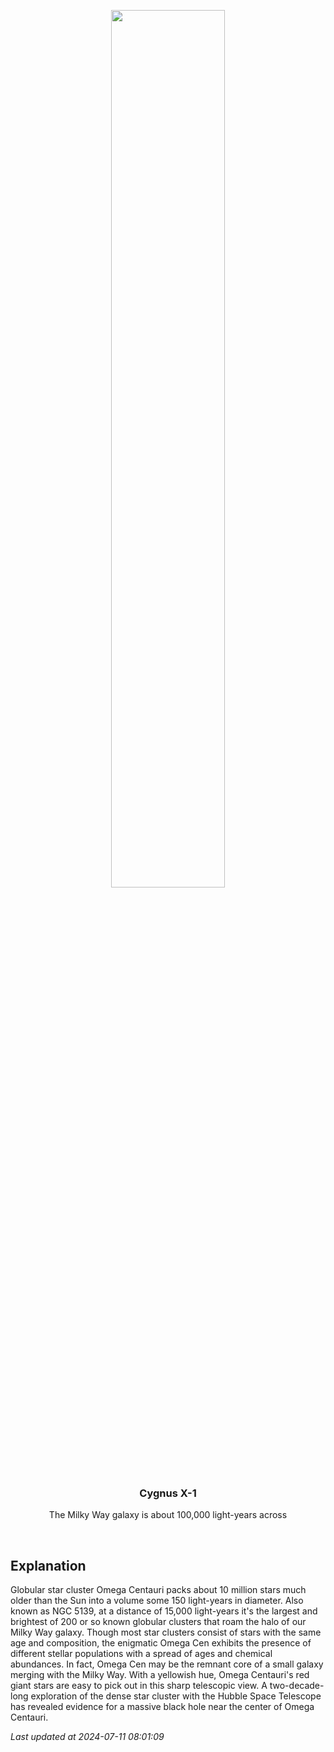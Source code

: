 <p align='center'>
    <img src='https://apod.nasa.gov/apod/image/2407/NGC5139_Stein_a1024.jpg' width='60%' />
    <h3 align="center">Cygnus X-1</h3>
    <p align="center">The Milky Way galaxy is about 100,000 light-years across</p>
</p>
<br/>

Explanation
--
Globular star cluster Omega Centauri packs about 10 million stars much older than the Sun into a volume some 150 light-years in diameter. Also known as NGC 5139, at a distance of 15,000 light-years it's the largest and brightest of 200 or so known globular clusters that roam the halo of our Milky Way galaxy. Though most star clusters consist of stars with the same age and composition, the enigmatic Omega Cen exhibits the presence of different stellar populations with a spread of ages and chemical abundances. In fact, Omega Cen may be the remnant core of a small galaxy merging with the Milky Way. With a yellowish hue, Omega Centauri's red giant stars are easy to pick out in this sharp telescopic view. A two-decade-long exploration of the dense star cluster with the Hubble Space Telescope has revealed evidence for a massive black hole near the center of Omega Centauri.


*Last updated at 2024-07-11 08:01:09*
